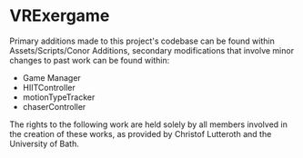 # VRExergame

Primary additions made to this project's codebase can be found within Assets/Scripts/Conor Additions, secondary modifications that involve minor changes to past work can be found within:

- Game Manager
- HIITController
- motionTypeTracker
- chaserController

The rights to the following work are held solely by all members involved in the creation of these works, as provided by Christof Lutteroth and the University of Bath.
